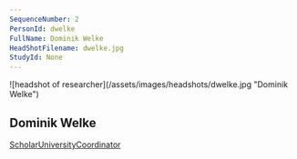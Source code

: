 ```yaml
---
SequenceNumber: 2
PersonId: dwelke
FullName: Dominik Welke
HeadShotFilename: dwelke.jpg
StudyId: None
---
```

<a name="dwelke">
![headshot of researcher](/assets/images/headshots/dwelke.jpg "Dominik Welke")

## Dominik Welke





[Scholar](https://scholar.google.de/citations?user=B5xCyM0AAAAJ&hl=de)[University](https://immersivecognition.com/people/)[Coordinator]("coordinator")